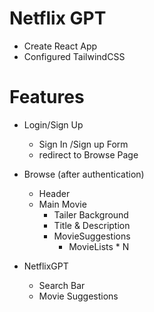 # Netflix GPT

- Create React App
- Configured TailwindCSS

# Features
- Login/Sign Up
   - Sign In /Sign up Form
   - redirect to Browse Page
- Browse (after authentication)
   - Header
   - Main Movie
        - Tailer Background
        - Title & Description
        - MovieSuggestions
           - MovieLists * N

- NetflixGPT
    - Search Bar
    - Movie Suggestions
